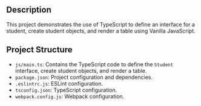 ## Description

This project demonstrates the use of TypeScript to define an interface for a student, create student objects, and render a table using Vanilla JavaScript.

## Project Structure

- `js/main.ts`: Contains the TypeScript code to define the `Student` interface, create student objects, and render a table.
- `package.json`: Project configuration and dependencies.
- `.eslintrc.js`: ESLint configuration.
- `tsconfig.json`: TypeScript configuration.
- `webpack.config.js`: Webpack configuration.
